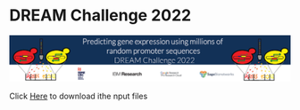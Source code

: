 # DREAM Challenge 2022

![alt text](banner.png)

Click <a href="https://drive.google.com/drive/folders/1aziagRaXilzBIo1VwjQDkXi9kDMovmDn?usp=sharing">Here</a> to download ithe nput files

